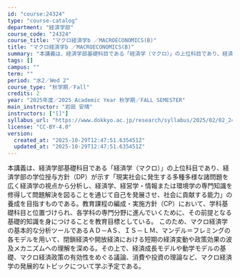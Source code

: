 ```yaml
---
id: "course:24324"
type: "course-catalog"
department: "経済学部"
course_code: "24324"
course_title: "マクロ経済学b ／MACROECONOMICS(B)"
title: "マクロ経済学b ／MACROECONOMICS(B)"
summary: "本講義は、経済学部基礎科目である「経済学（マクロ）」の上位科目であり、経済学部の学位授与方針（DP）が示す「現実社会に発生する多種多様な諸問題を広く経済学の視点から分析し、経済学、経営学・情報または環境学の専門知識を修得して問題解決を図るこ…"
tags: []
campus: ""
term: ""
period: "水2／Wed 2"
course_type: "秋学期／Fall"
credits: 2
year: "2025年度／2025 Academic Year 秋学期／FALL SEMESTER"
main_instructor: "岩田 安晴"
instructors: ["[]"]
syllabus_url: "https://www.dokkyo.ac.jp/research/syllabus/2025/02/02_24324_ja_JP.html"
license: "CC-BY-4.0"
version:
  created_at: "2025-10-29T12:47:51.635451Z"
  updated_at: "2025-10-29T12:47:51.635451Z"
---
```

本講義は、経済学部基礎科目である「経済学（マクロ）」の上位科目であり、経済学部の学位授与方針（DP）が示す「現実社会に発生する多種多様な諸問題を広く経済学の視点から分析し、経済学、経営学・情報または環境学の専門知識を修得して問題解決を図ることを通じて自己を発展させ、社会に貢献する能力」の養成を目指すものである。教育課程の編成・実施方針（CP）において、学科基礎科目と位置づけられ、各学科の専門分野に進んでいくために、その前提となる基礎的知識を身につけることを教育目標としている。 このため、マクロ経済学の基本的な分析ツールであるＡＤ－AＳ、ＩＳ－ＬＭ、マンデル＝フレミングの各モデルを用いて、閉鎖経済や開放経済における短期の経済変動や政策効果の波及メカニズムへの理解を深める。その上で、経済成長モデルや動学モデルの基礎、マクロ経済政策の有効性をめぐる議論、消費や投資の理論など、マクロ経済学の発展的なトピックについて学ぶ予定である。
